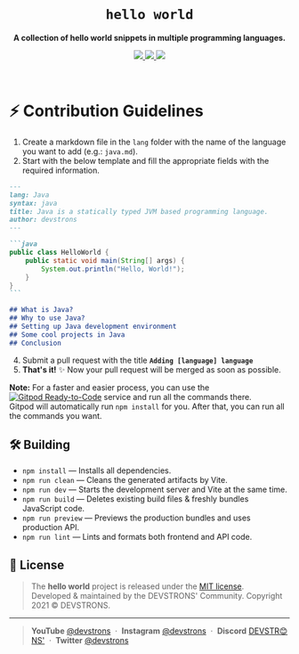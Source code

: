 <h1 align="center"><code>hello world</code></h1>
<p align="center">
    <strong>A collection of hello world snippets in multiple programming languages.</strong>
</p>
<p align="center">
    <a href="https://github.com/devstrons/hello-world/graphs/contributors">
        <img src="https://img.shields.io/github/contributors/devstrons/hello-world?style=flat-square">
    </a>
    <a href="https://github.com/devstrons/hello-world/issues">
        <img src="https://img.shields.io/github/issues-raw/devstrons/hello-world?label=issues&style=flat-square">
    </a>
    <a href="https://github.com/devstrons/hello-world/commits/main">
        <img src="https://img.shields.io/github/last-commit/devstrons/hello-world.svg?style=flat-square">
    </a>
</p>
<br>


# ⚡️ Contribution Guidelines

1. Create a markdown file in the `lang` folder with the name of the language you want to add (e.g.: `java.md`).
2. Start with the below template and fill the appropriate fields with the required information.
````markdown
---
lang: Java
syntax: java
title: Java is a statically typed JVM based programming language.
author: devstrons
---

```java
public class HelloWorld {
    public static void main(String[] args) {
        System.out.println("Hello, World!"); 
    }
}
```

## What is Java?
## Why to use Java?
## Setting up Java development environment
## Some cool projects in Java
## Conclusion
````

4. Submit a pull request with the title **`Adding [language] language`**
5. **That's it!** ✨ Now your pull request will be merged as soon as possible.

**Note:** 
For a faster and easier process, you can use the [![Gitpod Ready-to-Code](https://img.shields.io/badge/Gitpod-Ready--to--Code-blue?logo=gitpod)](https://gitpod.io/#https://github.com/devstrons/hello-world) service and run all the commands there.</br>
Gitpod will automatically run `npm install` for you. After that, you can run all the commands you want.

## 🛠 Building

* `npm install` — Installs all dependencies.
* `npm run clean` — Cleans the generated artifacts by Vite.
* `npm run dev` — Starts the development server and Vite at the same time.
* `npm run build` — Deletes existing build files & freshly bundles JavaScript code.
* `npm run preview` — Previews the production bundles and uses production API.
* `npm run lint` — Lints and formats both frontend and API code.

## 📰 License

> The **hello world** project is released under the [MIT license](https://github.com/devstrons/hello-world/blob/main/LICENSE.md). <br> Developed &amp; maintained by the DEVSTRONS' Community. Copyright 2021 © DEVSTRONS.
<hr>

> **YouTube** <a href="https://www.youtube.com/channel/UCG7JT7yqut81fqFsVBX6oMg" target="_blank" rel="noopener">@devstrons</a> &nbsp;&middot;&nbsp;
> **Instagram** <a href="https://www.instagram.com/devstrons" target="_blank" rel="noopener">@devstrons</a> &nbsp;&middot;&nbsp;
> **Discord** <a href="https://discord.com/invite/MVujzTBqed" target="_blank" rel="noopener">DEVSTR😊NS'</a> &nbsp;&middot;&nbsp;
> **Twitter** <a href="https://twitter.com/devstrons" target="_blank" rel="noopener">@devstrons</a>
